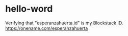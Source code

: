 # hello-word
Verifying that "esperanzahuerta.id" is my Blockstack ID. https://onename.com/esperanzahuerta
